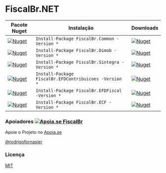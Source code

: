 # FiscalBr.NET

| Pacote Nuget | Instalação | Downloads | 
| ------------- | ------------- | ------------- |
| [![Nuget](https://img.shields.io/nuget/v/FiscalBr.Common?color=gray&label=FiscalBr.Common&style=for-the-badge)](https://www.nuget.org/packages/FiscalBr.Common/) | `Install-Package FiscalBr.Common -Version *` | [![Nuget](https://img.shields.io/nuget/dt/FiscalBr.Common?color=gray&style=for-the-badge)](https://www.nuget.org/packages/FiscalBr.Common/) |
| [![Nuget](https://img.shields.io/nuget/v/FiscalBr.Dimob?color=blue&label=FiscalBr.Dimob&style=for-the-badge)](https://www.nuget.org/packages/FiscalBr.Dimob/) | `Install-Package FiscalBr.Dimob -Version *` | [![Nuget](https://img.shields.io/nuget/dt/FiscalBr.Dimob?color=blue&style=for-the-badge)](https://www.nuget.org/packages/FiscalBr.Dimob/) |
| [![Nuget](https://img.shields.io/nuget/v/FiscalBr.Sintegra?color=orange&label=FiscalBr.Sintegra&style=for-the-badge)](https://www.nuget.org/packages/FiscalBr.Sintegra/) | `Install-Package FiscalBr.Sintegra -Version *` | [![Nuget](https://img.shields.io/nuget/dt/FiscalBr.Sintegra?color=orange&style=for-the-badge)](https://www.nuget.org/packages/FiscalBr.Sintegra/) |
| [![Nuget](https://img.shields.io/nuget/v/FiscalBr.EFDContribuicoes?color=purple&label=FiscalBr.EFDContribuicoes&style=for-the-badge)](https://www.nuget.org/packages/FiscalBr.EFDContribuicoes/) | `Install-Package FiscalBr.EFDContribuicoes -Version *` | [![Nuget](https://img.shields.io/nuget/dt/FiscalBr.EFDContribuicoes?color=purple&style=for-the-badge)](https://www.nuget.org/packages/FiscalBr.EFDContribuicoes/) |
| [![Nuget](https://img.shields.io/nuget/v/FiscalBr.EFDFiscal?color=red&label=FiscalBr.EFDFiscal&style=for-the-badge)](https://www.nuget.org/packages/FiscalBr.EFDFiscal/) | `Install-Package FiscalBr.EFDFiscal -Version *` | [![Nuget](https://img.shields.io/nuget/dt/FiscalBr.EFDFiscal?color=red&style=for-the-badge)](https://www.nuget.org/packages/FiscalBr.EFDFiscal/) |
| [![Nuget](https://img.shields.io/nuget/v/FiscalBr.ECF?color=yellow&label=FiscalBr.ECF&style=for-the-badge)](https://www.nuget.org/packages/FiscalBr.ECF/) | `Install-Package FiscalBr.ECF -Version *` | [![Nuget](https://img.shields.io/nuget/dt/FiscalBr.ECF?color=yellow&style=for-the-badge)](https://www.nuget.org/packages/FiscalBr.ECF/) |

### Apoiadores [![Apoia.se FiscalBr](https://img.shields.io/badge/apoia.se-FiscalBr-green?color=green&label=apoia.se&style=for-the-badge)](https://apoia.se/fiscalbr)

Apoie o Projeto no [Apoia.se](https://apoia.se/fiscalbr)

[@rodrigofornasier](https://github.com/rodrigofornasier)

### Licença

[MIT](https://github.com/osamueloliveira/FiscalBr.NET/blob/master/LICENSE)
